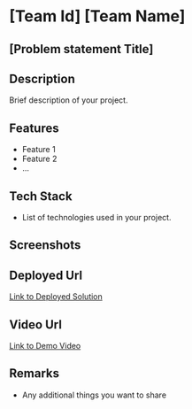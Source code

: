 # [Team Id] [Team Name]

## [Problem statement Title]

## Description
Brief description of your project.

## Features
- Feature 1
- Feature 2
- ...

## Tech Stack
- List of technologies used in your project.

## Screenshots


## Deployed Url
[Link to Deployed Solution](gfgpccoe.in)

## Video Url
[Link to Demo Video](video_url)

## Remarks
- Any additional things you want to share
